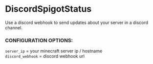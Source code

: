 # DiscordSpigotStatus

Use a discord webhook to send updates about your server in a discord channel.

### CONFIGURATION OPTIONS:
``server_ip`` = your minecraft server ip / hostname   
``discord_webhook`` = discord webhook url
